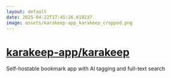 ```yaml
---
layout: default
date: 2025-04-22T17:45:26.618237
image: assets/karakeep-app_karakeep_cropped.png
---
```


# [karakeep-app/karakeep](https://github.com/karakeep-app/karakeep)

Self-hostable bookmark app with AI tagging and full-text search
